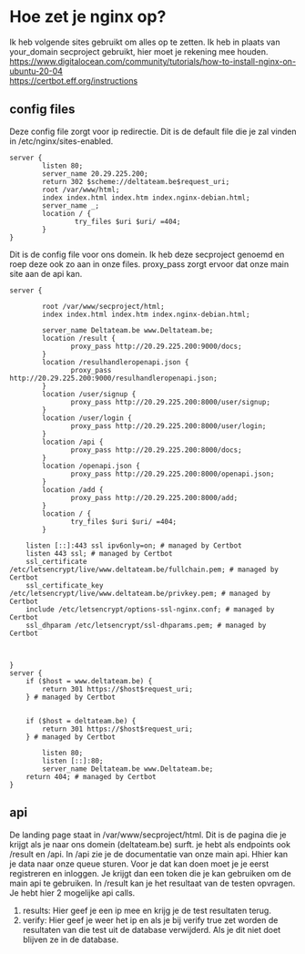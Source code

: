 # Hoe zet je nginx op?
Ik heb volgende sites gebruikt om alles op te zetten. Ik heb in plaats van your_domain secproject gebruikt, hier moet je rekening mee houden.
<br>
https://www.digitalocean.com/community/tutorials/how-to-install-nginx-on-ubuntu-20-04
<br>
https://certbot.eff.org/instructions
## config files
Deze config file zorgt voor ip redirectie. Dit is de default file die je zal vinden in /etc/nginx/sites-enabled.
```
server {
        listen 80;
        server_name 20.29.225.200;
        return 302 $scheme://deltateam.be$request_uri;
        root /var/www/html;
        index index.html index.htm index.nginx-debian.html;
        server_name _;
        location / {
                try_files $uri $uri/ =404;
        }
}
```
Dit is de config file voor ons domein. Ik heb deze secproject genoemd en roep deze ook zo aan in onze files. proxy_pass zorgt ervoor dat onze main site aan de api kan.
```
server {

        root /var/www/secproject/html;
        index index.html index.htm index.nginx-debian.html;

        server_name Deltateam.be www.Deltateam.be;
        location /result {
               proxy_pass http://20.29.225.200:9000/docs;
        }
        location /resulhandleropenapi.json {
               proxy_pass http://20.29.225.200:9000/resulhandleropenapi.json;
        }
        location /user/signup {
               proxy_pass http://20.29.225.200:8000/user/signup;
        }
        location /user/login {
               proxy_pass http://20.29.225.200:8000/user/login;
        }
        location /api {
               proxy_pass http://20.29.225.200:8000/docs;
        }
        location /openapi.json {
               proxy_pass http://20.29.225.200:8000/openapi.json;
        }
        location /add {
               proxy_pass http://20.29.225.200:8000/add;
        }
        location / {
               try_files $uri $uri/ =404;
        }

    listen [::]:443 ssl ipv6only=on; # managed by Certbot
    listen 443 ssl; # managed by Certbot
    ssl_certificate /etc/letsencrypt/live/www.deltateam.be/fullchain.pem; # managed by Certbot
    ssl_certificate_key /etc/letsencrypt/live/www.deltateam.be/privkey.pem; # managed by Certbot
    include /etc/letsencrypt/options-ssl-nginx.conf; # managed by Certbot
    ssl_dhparam /etc/letsencrypt/ssl-dhparams.pem; # managed by Certbot



}
server {
    if ($host = www.deltateam.be) {
        return 301 https://$host$request_uri;
    } # managed by Certbot


    if ($host = deltateam.be) {
        return 301 https://$host$request_uri;
    } # managed by Certbot

        listen 80;
        listen [::]:80;
        server_name Deltateam.be www.Deltateam.be;
    return 404; # managed by Certbot
}
```
## api
De landing page staat in /var/www/secproject/html. Dit is de pagina die je krijgt als je naar ons domein (deltateam.be) surft. je hebt als endpoints ook /result en /api.
In /api zie je de documentatie van onze main api. Hhier kan je data naar onze queue sturen. Voor je dat kan doen moet je je eerst registreren en inloggen. Je krijgt dan een token die je kan gebruiken om de main api te gebruiken.
In /result kan je het resultaat van de testen opvragen. Je hebt hier 2 mogelijke api calls.
1) results: Hier geef je een ip mee en krijg je de test resultaten terug.
2) verify: Hier geef je weer het ip en als je bij verify true zet worden de resultaten van die test uit de database verwijderd. Als je dit niet doet blijven ze in de database.
